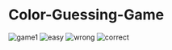 # Color-Guessing-Game
![game1](https://user-images.githubusercontent.com/63976255/125963049-bd761a0e-f1ca-4d3a-b619-18b058535d67.png)
![easy](https://user-images.githubusercontent.com/63976255/125963592-74135f99-9635-45b5-b739-f1be22f08250.png)
![wrong](https://user-images.githubusercontent.com/63976255/125943461-39d5492b-ca59-4036-8f1a-928380b6af1f.png)
![correct](https://user-images.githubusercontent.com/63976255/125963651-f294f7ad-0138-4b1b-935b-33d3698cecea.png)
